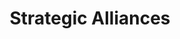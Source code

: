 ---
layout: alliances
show_on_about: true
title: Strategic Alliances
permalink: "/about/alliances/"
summary: |-
    As a matter of operation of law, consumer protection is a vital and joint responsibility on many levels. Because it is a crucial centrepiece of business, and a primary and critical role of government, it is not uncommon that there is dual, or multiple regulation and regulators. This duplication or multiplicity is not a conflict, nor is it unintended. On the contrary, it is an overlap. Regulatory overlap is a deliberate and common design to ensure complete coverage and protection which is paramount in consumer protection.

    As such, by law, several sector regulators also have statutory responsibilities to protect consumers in their sectors. Although the Consumer Protection Council has overall oversight over protecting consumers across all sectors, the concurrent regulatory jurisdiction and approach in the laws seeks to improve protection outcomes by fostering collaboration.

    To accomplish this, CPC promotes and engages in strategic alliances with sector regulators and other parties with whom a partnership can reinforce consumer protection and prevent mistreatment or exploitation of citizens. Apart from the regulatory convergence on consumer protection with other regulators, institutional objectives convergence with the Council’s mandate occurs with civil society and sometimes, development partners. These are important to the Council. Some of these strategic alliances define the Council’s processes or how issues are addressed in different sectors.
---